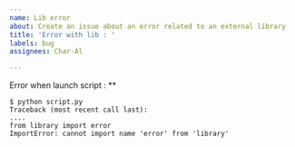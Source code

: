 ```yaml
---
name: Lib error
about: Create an issue about an error related to an external library
title: 'Error with lib : '
labels: bug
assignees: Char-Al

---
```


Error when launch script : **

```
$ python script.py
Traceback (most recent call last):
....
from library import error
ImportError: cannot import name 'error' from 'library' 
```
